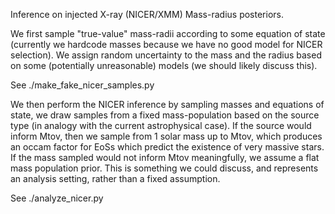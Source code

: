 Inference on injected X-ray (NICER/XMM) Mass-radius posteriors.

We first sample "true-value"
mass-radii according to some equation of state (currently we hardcode masses
because we have no good model for NICER selection).  We assign random uncertainty to the mass and
the radius based on some (potentially unreasonable) models (we should likely discuss this).

See ./make_fake_nicer_samples.py

We then perform the NICER inference by sampling masses and equations of state, we draw samples
from a fixed mass-population based on the source type (in analogy with the current astrophysical case).  If the source would inform Mtov, then we sample from 1 solar mass up to Mtov, which produces
an occam factor for EoSs which predict the existence of very massive stars.  If the mass sampled
would not inform Mtov meaningfully, we assume a flat mass population prior.  This is something we could discuss, and represents an analysis setting, rather than a fixed assumption.

See ./analyze_nicer.py

